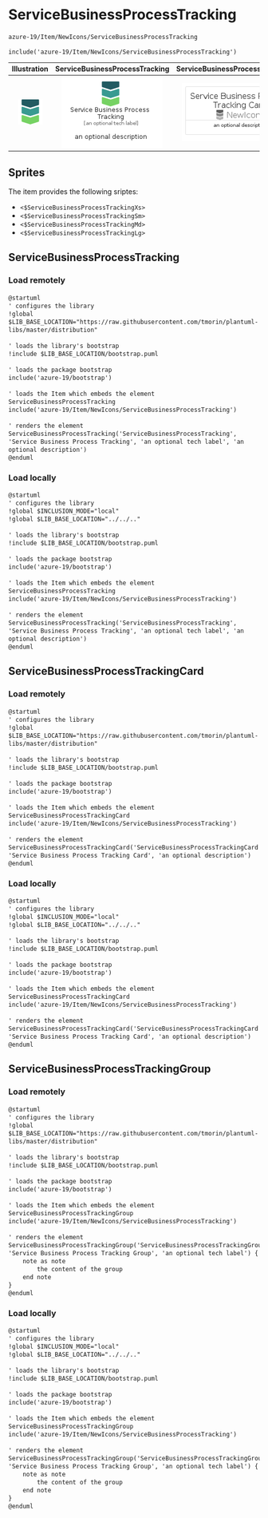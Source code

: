 # ServiceBusinessProcessTracking


```text
azure-19/Item/NewIcons/ServiceBusinessProcessTracking
```

```text
include('azure-19/Item/NewIcons/ServiceBusinessProcessTracking')
```



| Illustration | ServiceBusinessProcessTracking | ServiceBusinessProcessTrackingCard | ServiceBusinessProcessTrackingGroup |
| :---: | :---: | :---: | :---: |
| ![illustration for Illustration](../../../azure-19/Item/NewIcons/ServiceBusinessProcessTracking.png) | ![illustration for ServiceBusinessProcessTracking](../../../azure-19/Item/NewIcons/ServiceBusinessProcessTracking.Local.png) | ![illustration for ServiceBusinessProcessTrackingCard](../../../azure-19/Item/NewIcons/ServiceBusinessProcessTrackingCard.Local.png) | ![illustration for ServiceBusinessProcessTrackingGroup](../../../azure-19/Item/NewIcons/ServiceBusinessProcessTrackingGroup.Local.png) |



## Sprites
The item provides the following sriptes:

- `<$ServiceBusinessProcessTrackingXs>`
- `<$ServiceBusinessProcessTrackingSm>`
- `<$ServiceBusinessProcessTrackingMd>`
- `<$ServiceBusinessProcessTrackingLg>`





## ServiceBusinessProcessTracking

### Load remotely
```plantuml
@startuml
' configures the library
!global $LIB_BASE_LOCATION="https://raw.githubusercontent.com/tmorin/plantuml-libs/master/distribution"

' loads the library's bootstrap
!include $LIB_BASE_LOCATION/bootstrap.puml

' loads the package bootstrap
include('azure-19/bootstrap')

' loads the Item which embeds the element ServiceBusinessProcessTracking
include('azure-19/Item/NewIcons/ServiceBusinessProcessTracking')

' renders the element
ServiceBusinessProcessTracking('ServiceBusinessProcessTracking', 'Service Business Process Tracking', 'an optional tech label', 'an optional description')
@enduml
```

### Load locally
```plantuml
@startuml
' configures the library
!global $INCLUSION_MODE="local"
!global $LIB_BASE_LOCATION="../../.."

' loads the library's bootstrap
!include $LIB_BASE_LOCATION/bootstrap.puml

' loads the package bootstrap
include('azure-19/bootstrap')

' loads the Item which embeds the element ServiceBusinessProcessTracking
include('azure-19/Item/NewIcons/ServiceBusinessProcessTracking')

' renders the element
ServiceBusinessProcessTracking('ServiceBusinessProcessTracking', 'Service Business Process Tracking', 'an optional tech label', 'an optional description')
@enduml
```

## ServiceBusinessProcessTrackingCard

### Load remotely
```plantuml
@startuml
' configures the library
!global $LIB_BASE_LOCATION="https://raw.githubusercontent.com/tmorin/plantuml-libs/master/distribution"

' loads the library's bootstrap
!include $LIB_BASE_LOCATION/bootstrap.puml

' loads the package bootstrap
include('azure-19/bootstrap')

' loads the Item which embeds the element ServiceBusinessProcessTrackingCard
include('azure-19/Item/NewIcons/ServiceBusinessProcessTracking')

' renders the element
ServiceBusinessProcessTrackingCard('ServiceBusinessProcessTrackingCard', 'Service Business Process Tracking Card', 'an optional description')
@enduml
```

### Load locally
```plantuml
@startuml
' configures the library
!global $INCLUSION_MODE="local"
!global $LIB_BASE_LOCATION="../../.."

' loads the library's bootstrap
!include $LIB_BASE_LOCATION/bootstrap.puml

' loads the package bootstrap
include('azure-19/bootstrap')

' loads the Item which embeds the element ServiceBusinessProcessTrackingCard
include('azure-19/Item/NewIcons/ServiceBusinessProcessTracking')

' renders the element
ServiceBusinessProcessTrackingCard('ServiceBusinessProcessTrackingCard', 'Service Business Process Tracking Card', 'an optional description')
@enduml
```

## ServiceBusinessProcessTrackingGroup

### Load remotely
```plantuml
@startuml
' configures the library
!global $LIB_BASE_LOCATION="https://raw.githubusercontent.com/tmorin/plantuml-libs/master/distribution"

' loads the library's bootstrap
!include $LIB_BASE_LOCATION/bootstrap.puml

' loads the package bootstrap
include('azure-19/bootstrap')

' loads the Item which embeds the element ServiceBusinessProcessTrackingGroup
include('azure-19/Item/NewIcons/ServiceBusinessProcessTracking')

' renders the element
ServiceBusinessProcessTrackingGroup('ServiceBusinessProcessTrackingGroup', 'Service Business Process Tracking Group', 'an optional tech label') {
    note as note
        the content of the group
    end note
}
@enduml
```

### Load locally
```plantuml
@startuml
' configures the library
!global $INCLUSION_MODE="local"
!global $LIB_BASE_LOCATION="../../.."

' loads the library's bootstrap
!include $LIB_BASE_LOCATION/bootstrap.puml

' loads the package bootstrap
include('azure-19/bootstrap')

' loads the Item which embeds the element ServiceBusinessProcessTrackingGroup
include('azure-19/Item/NewIcons/ServiceBusinessProcessTracking')

' renders the element
ServiceBusinessProcessTrackingGroup('ServiceBusinessProcessTrackingGroup', 'Service Business Process Tracking Group', 'an optional tech label') {
    note as note
        the content of the group
    end note
}
@enduml
```

